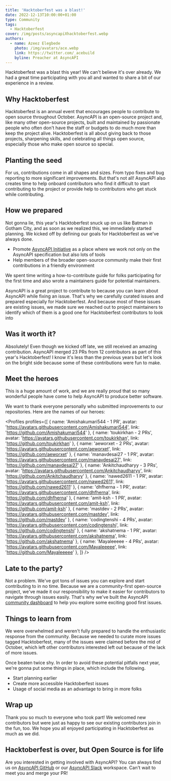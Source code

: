 ```yaml
---
title: 'Hacktoberfest was a blast!'
date: 2022-12-13T10:00:00+01:00
type: Community
tags:
  - Hacktoberfest
cover: /img/posts/asyncapiXhacktoberfest.webp
authors:
  - name: Azeez Elegbede
    photo: /img/avatars/ace.webp
    link: https://twitter.com/_acebuild
    byline: Preacher at AsyncAPI
---
```


Hacktoberfest was a blast this year! We can't believe it's over already. We had a great time participating with you all and wanted to share a bit of our experience in a review.

## Why Hacktoberfest

Hacktoberfest is an annual event that encourages people to contribute to open source throughout October. AsyncAPI is an open-source project and, like many other open-source projects, built and maintained by passionate people who often don't have the staff or budgets to do much more than keep the project alive. Hacktoberfest is all about giving back to those projects, sharpening skills, and celebrating all things open source, especially those who make open source so special.

## Planting the seed

For us, contributions come in all shapes and sizes. From typo fixes and bug reporting to more significant improvements. But that's not all! AsyncAPI also creates time to help onboard contributors who find it difficult to start contributing to the project or provide help to contributors who get stuck while contributing.

## How we prepared

Not gonna lie, this year's Hacktoberfest snuck up on us like Batman in Gotham City, and as soon as we realized this, we immediately started planning. We kicked off by defining our goals for Hacktoberfest as we've always done.

- Promote [AsyncAPI Initiative](https://www.asyncapi.com/) as a place where we work not only on the AsyncAPI specification but also lots of tools
- Help members of the broader open-source community make their first contributions in a friendly environment

We spent time writing a how-to-contribute guide for folks participating for the first time and also wrote a maintainers guide for potential maintainers.

AsyncAPI is a great project to contribute to because you can learn about AsyncAPI while fixing an issue. That's why we carefully curated issues and prepared especially for Hacktoberfest. And because most of these issues are existing issues, we made sure we reached out to project maintainers to identify which of them is a good one for Hacktoberfest contributors to look into

## Was it worth it?

Absolutely! Even though we kicked off late, we still received an amazing contribution. AsyncAPI merged 23 PRs from 12 contributors as part of this year's Hacktoberfest! I know it's less than the previous years but let's look on the bright side because some of these contributions were fun to make.

## Meet the heroes

This is a huge amount of work, and we are really proud that so many wonderful people have come to help AsyncAPI to produce better software.

We want to thank everyone personally who submitted improvements to our repositories. Here are the names of our heroes:

<Profiles profiles={[
{
name: 'Amishakumari544 - 1 PR',
avatar: 'https://avatars.githubusercontent.com/Amishakumari544',
link: 'https://github.com/Amishakumari544'
},
{
name: 'toukirkhan - 2 PRs',
avatar: 'https://avatars.githubusercontent.com/toukirkhan',
link: 'https://github.com/toukirkhan'
},
{
name: 'aeworxet - 2 PRs',
avatar: 'https://avatars.githubusercontent.com/aeworxet',
link: 'https://github.com/aeworxet'
},
{
name: 'manavdesai27 - 1 PR',
avatar: 'https://avatars.githubusercontent.com/manavdesai27',
link: 'https://github.com/manavdesai27'
},
{
name: 'Ankitchaudharyy - 3 PRs',
avatar: 'https://avatars.githubusercontent.com/Ankitchaudharyy',
link: 'https://github.com/Ankitchaudharyy'
},
{
name: 'nawed2611 - 1 PR',
avatar: 'https://avatars.githubusercontent.com/nawed2611',
link: 'https://github.com/nawed2611'
},
{
name: 'dhfherna - 1 PR',
avatar: 'https://avatars.githubusercontent.com/dhfherna',
link: 'https://github.com/dhfherna'
},
{
name: 'amit-ksh - 1 PR',
avatar: 'https://avatars.githubusercontent.com/amit-ksh',
link: 'https://github.com/amit-ksh'
},
{
name: 'mastdev - 2 PRs',
avatar: 'https://avatars.githubusercontent.com/mastdev',
link: 'https://github.com/mastdev'
},
{
name: 'codingtenshi - 4 PRs',
avatar: 'https://avatars.githubusercontent.com/codingtenshi',
link: 'https://github.com/codingtenshi'
},
{
name: 'akshatnema - 1 PR',
avatar: 'https://avatars.githubusercontent.com/akshatnema',
link: 'https://github.com/akshatnema'
},
{
name: 'Mayaleeeee - 4 PRs',
avatar: 'https://avatars.githubusercontent.com/Mayaleeeee',
link: 'https://github.com/Mayaleeeee'
},
]} />

## Late to the party?

Not a problem. We've got tons of issues you can explore and start contributing to in no time. Because we are a community-first open-source project, we've made it our responsibility to make it easier for contributors to navigate through issues easily. That's why we've built the AsyncAPI [community dashboard](https://www.asyncapi.com/community/dashboard) to help you explore some exciting good first issues.

## Things to learn from

We were overwhelmed and weren't fully prepared to handle the enthusiastic response from the community. Because we needed to curate more issues tagged Hacktoberfest, many of the issues were claimed before the mid of October, which left other contributors interested left out because of the lack of more issues.

Once beaten twice shy. In order to avoid these potential pitfalls next year, we're gonna put some things in place, which include the following.

- Start planning earlier
- Create more accessible Hacktoberfest issues
- Usage of social media as an advantage to bring in more folks

## Wrap up

Thank you so much to everyone who took part! We welcomed new contributors but were just as happy to see our existing contributors join in the fun, too. We hope you all enjoyed participating in Hacktoberfest as much as we did.

## Hacktoberfest is over, but Open Source is for life

Are you interested in getting involved with AsyncAPI? You can always find us on [AsyncAPI GitHub](https://github.com/asyncapi) or our [AsyncAPI Slack](https://asyncapi.com/slack-invite) workspace. Can't wait to meet you and merge your PR!
